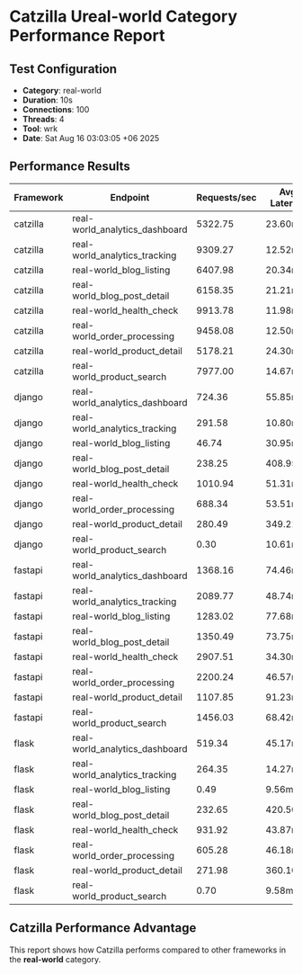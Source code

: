 # Catzilla Ureal-world Category Performance Report

## Test Configuration
- **Category**: real-world
- **Duration**: 10s
- **Connections**: 100
- **Threads**: 4
- **Tool**: wrk
- **Date**: Sat Aug 16 03:03:05 +06 2025

## Performance Results

| Framework | Endpoint | Requests/sec | Avg Latency | 99% Latency |
|-----------|----------|--------------|-------------|-------------|
| catzilla | real-world_analytics_dashboard | 5322.75 | 23.60ms | 178.54ms |
| catzilla | real-world_analytics_tracking | 9309.27 | 12.52ms | 76.06ms |
| catzilla | real-world_blog_listing | 6407.98 | 20.34ms | 235.14ms |
| catzilla | real-world_blog_post_detail | 6158.35 | 21.21ms | 247.45ms |
| catzilla | real-world_health_check | 9913.78 | 11.98ms | 91.28ms |
| catzilla | real-world_order_processing | 9458.08 | 12.50ms | 92.60ms |
| catzilla | real-world_product_detail | 5178.21 | 24.30ms | 160.62ms |
| catzilla | real-world_product_search | 7977.00 | 14.67ms | 90.71ms |
| django | real-world_analytics_dashboard | 724.36 | 55.85ms | 73.94ms |
| django | real-world_analytics_tracking | 291.58 | 10.80ms | 72.40ms |
| django | real-world_blog_listing | 46.74 | 30.95ms | 189.37ms |
| django | real-world_blog_post_detail | 238.25 | 408.95ms | 531.61ms |
| django | real-world_health_check | 1010.94 | 51.31ms | 69.30ms |
| django | real-world_order_processing | 688.34 | 53.51ms | 70.38ms |
| django | real-world_product_detail | 280.49 | 349.21ms | 435.98ms |
| django | real-world_product_search | 0.30 | 10.61ms | 18.91ms |
| fastapi | real-world_analytics_dashboard | 1368.16 | 74.46ms | 204.60ms |
| fastapi | real-world_analytics_tracking | 2089.77 | 48.74ms | 146.24ms |
| fastapi | real-world_blog_listing | 1283.02 | 77.68ms | 139.41ms |
| fastapi | real-world_blog_post_detail | 1350.49 | 73.75ms | 135.65ms |
| fastapi | real-world_health_check | 2907.51 | 34.30ms | 44.48ms |
| fastapi | real-world_order_processing | 2200.24 | 46.57ms | 144.76ms |
| fastapi | real-world_product_detail | 1107.85 | 91.23ms | 250.64ms |
| fastapi | real-world_product_search | 1456.03 | 68.42ms | 109.14ms |
| flask | real-world_analytics_dashboard | 519.34 | 45.17ms | 117.22ms |
| flask | real-world_analytics_tracking | 264.35 | 14.27ms | 60.99ms |
| flask | real-world_blog_listing | 0.49 | 9.56ms | 10.66ms |
| flask | real-world_blog_post_detail | 232.65 | 420.50ms | 534.69ms |
| flask | real-world_health_check | 931.92 | 43.87ms | 72.24ms |
| flask | real-world_order_processing | 605.28 | 46.18ms | 60.68ms |
| flask | real-world_product_detail | 271.98 | 360.10ms | 393.61ms |
| flask | real-world_product_search | 0.70 | 9.58ms | 22.55ms |

## Catzilla Performance Advantage

This report shows how Catzilla performs compared to other frameworks in the **real-world** category.
